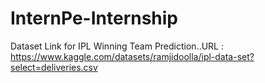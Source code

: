 # InternPe-Internship
Dataset Link for IPL Winning Team Prediction..URL : https://www.kaggle.com/datasets/ramjidoolla/ipl-data-set?select=deliveries.csv
